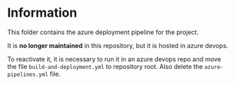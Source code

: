 # Information

This folder contains the azure deployment pipeline for the project.

It is **no longer maintained** in this repository, but it is hosted in azure devops. 

To reactivate it, it is necessary to run it in an azure devops repo and move the file `build-and-deployment.yml` to repository root. Also delete the `azure-pipelines.yml` file.